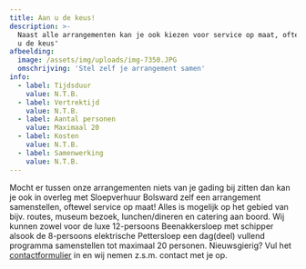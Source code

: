 ```yaml
---
title: Aan u de keus!
description: >-
  Naast alle arrangementen kan je ook kiezen voor service op maat, oftewel 'Aan
  u de keus'
afbeelding:
  image: /assets/img/uploads/img-7350.JPG
  omschrijving: 'Stel zelf je arrangement samen'
info:
  - label: Tijdsduur
    value: N.T.B.
  - label: Vertrektijd
    value: N.T.B.
  - label: Aantal personen
    value: Maximaal 20
  - label: Kosten
    value: N.T.B.
  - label: Samenwerking
    value: N.T.B.
---
```


Mocht er tussen onze arrangementen niets van je gading bij zitten dan kan je ook in overleg met Sloepverhuur Bolsward zelf een arrangement samenstellen, oftewel service op maat\! Alles is mogelijk op het gebied van bijv. routes, museum bezoek, lunchen/dineren en catering aan boord. Wij kunnen zowel voor de luxe 12-persoons Beenakkersloep met schipper alsook de 8-persoons elektrische Pettersloep een dag(deel) vullend programma samenstellen tot maximaal 20 personen. Nieuwsgierig? Vul het [contactformulier](https://sloepverhuurbolsward.nl/contact) in en wij nemen z.s.m. contact met je op.
